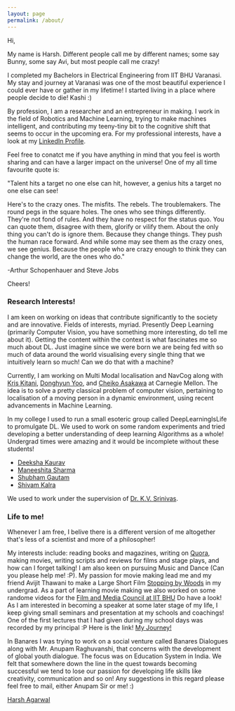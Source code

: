 ```yaml
---
layout: page
permalink: /about/
---
```

Hi,

My name is Harsh. Different people call me by different names; some say Bunny, some say Avi, but most people call me crazy!

I completed my Bachelors in Electrical Engineering from IIT BHU Varanasi. My stay and journey at Varanasi was one of the most beautiful experience I could ever have or gather in my lifetime! I started living in a place where people decide to die! Kashi :)

By profession, I am a researcher and an entrepreneur in making. I work in the field of Robotics and Machine Learning, trying to make machines intelligent, and contributing my teeny-tiny bit to the cognitive shift that seems to occur in the upcoming era. For my professional interests, have a look at my [LinkedIn Profile](https://www.linkedin.com/in/harsh-agarwal-ri18/).


Feel free to conatct me if you have anything in mind that you feel is worth sharing and can have a larger impact on the universe! One of my all time favourite quote is: 

"Talent hits a target no one else can hit, however, a genius hits a target no one else can see!

Here's to the crazy ones. The misfits. The rebels. The troublemakers. The round pegs in the square holes. The ones who see things differently. They're not fond of rules. And they have no respect for the status quo. You can quote them, disagree with them, glorify or vilify them. About the only thing you can't do is ignore them. Because they change things. They push the human race forward. And while some may see them as the crazy ones, we see genius. Because the people who are crazy enough to think they can change the world, are the ones who do."

-Arthur Schopenhauer and Steve Jobs

Cheers! 

### Research Interests! 

I am keen on working on ideas that contribute significantly to the society and are innovative. Fields of interests, myriad. Presently Deep Learning (primarily Computer Vision, you have something more interesting, do tell me about it). Getting the content within the context is what fascinates me so much about DL. Just imagine since we were born we are being fed with so much of data around the world visualising every single thing that we intuitively learn so much! Can we do that with a machine?

Currently, I am working on Multi Modal localisation and NavCog along with [Kris Kitani](http://www.cs.cmu.edu/~kkitani/), [Donghyun Yoo](https://www.linkedin.com/in/donghyun-yoo-2964bab7/), and [Cheiko Asakawa](https://en.wikipedia.org/wiki/Chieko_Asakawa) at Carnegie Mellon. The idea is to solve a pretty classical problem of computer vision, pertaining to localisation of a moving person in a dynamic environment, using recent advancements in Machine Learning.  

In my college I used to run a small esoteric group called DeepLearningIsLife to promulgate DL. We used to work on some random experiments and tried developing a better understanding of deep learning Algorithms as a whole! Undergrad times were amazing and it would be incomplete without these students! 

- [Deeksha Kaurav](mailto:deeksha.kaurav.mat15@itbhu.ac.in)
- [Maneeshita Sharma](mailto:maneeshita.sharma.mat15@itbhu.ac.in)
- [Shubham Gautam](mailto:shubham.gautam.mat15@itbhu.ac.in) 
- [Shivam Kalra](mailto:shivam.kalra.mat15@itbhu.ac.in) 

We used to work under the supervision of [Dr. K.V. Srinivas](https://sites.google.com/site/kvsrinivas/). 

### Life to me! 

Whenever I am free, I belive there is a different version of me altogether that's less of a scientist and more of a philosopher! 

My interests include: reading books and magazines, writing on [Quora](https://www.quora.com/profile/Harsh-Agarwal-278), making movies, writing scripts and reviews for films and stage plays, and how can I forget talking! I am also keen on pursuing Music and Dance (Can you please help me! :P). My passion for movie making lead me and my friend Avijit Thawani to make a Large Short Film [Stopping by Woods](https://www.youtube.com/watch?v=Uy_3XKqsJZk) in my undergrad. As a part of learning movie making we also worked on some randome videos for the [Film and Media Council at IIT BHU](https://www.youtube.com/channel/UCt4-7kmQaPEZzPLil4RNRCw) Do have a look! As I am interested in becoming a speaker at some later stage of my life, I keep giving small seminars and presentation at my schools and coachings! One of the first lectures that I had given during my school days was recorded by my principal :P Here is the link! [My Journey!](https://www.youtube.com/watch?v=bYfjL64gbZY&t=0) 

In Banares I was trying to work on a social venture called Banares Dialogues along with Mr. Anupam Raghuvanshi, that concerns with the development of global youth dialogue. The focus was on Education System in India. We felt that somewhere down the line in the quest towards becoming successful we tend to lose our passion for developing life skills like creativity, communication and so on! Any suggestions in this regard please feel free to mail, either Anupam Sir or me! :)

[Harsh Agarwal](mailto:harshaga@andrew.cmu.edu) 
